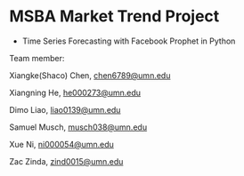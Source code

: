 # MSBA Market Trend Project 
- Time Series Forecasting with Facebook Prophet in Python  

Team member: 

Xiangke(Shaco) Chen, chen6789@umn.edu 

Xiangning He, he000273@umn.edu 

Dimo Liao, liao0139@umn.edu 

Samuel Musch, musch038@umn.edu 

Xue Ni, ni000054@umn.edu 

Zac Zinda, zind0015@umn.edu
